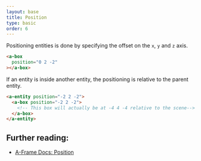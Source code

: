 ```yaml
---
layout: base
title: Position
type: basic
order: 6
---
```


Positioning entities is done by specifying the offset on the `x`, `y` and `z` axis.

```html
<a-box
  position="0 2 -2"
></a-box>
```

If an entity is inside another entity, the positioning is relative to the parent entity.

```html
<a-entity position="-2 2 -2">
  <a-box position="-2 2 -2">
    <!-- This box will actually be at -4 4 -4 relative to the scene-->
  </a-box>
</a-entity>
```

## Further reading:

- [A-Frame Docs: Position](https://aframe.io/docs/0.2.0/components/position.html)
